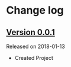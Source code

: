 # Change log

## [Version 0.0.1](https://github.com/efremidze/Gyro/releases/tag/0.0.1)
Released on 2018-01-13

- Created Project
